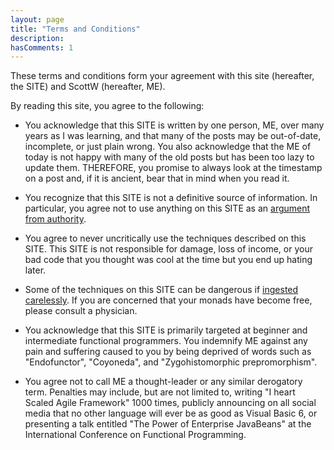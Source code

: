 ```yaml
---
layout: page
title: "Terms and Conditions"
description: 
hasComments: 1
---
```



These terms and conditions form your agreement with this site (hereafter, the SITE) and ScottW (hereafter, ME).

By reading this site, you agree to the following: 

* You acknowledge that this SITE is written by one person, ME, over many years as I was learning, and that many of the posts may be out-of-date, incomplete, or just plain wrong. You also acknowledge that the ME of today is not happy with many of the old posts but has been too lazy to update them. 
THEREFORE, you promise to always look at the timestamp on a post and, if it is ancient, bear that in mind when you read it.

* You recognize that this SITE is not a definitive source of information. In particular, you agree not to use anything on this SITE as an [argument from authority](https://en.wikipedia.org/wiki/Argument_from_authority).

* You agree to never uncritically use the techniques described on this SITE. This SITE is not responsible for damage, loss of income, or your bad code that you thought was cool at the time but you end up hating later.

* Some of the techniques on this SITE can be dangerous if [ingested carelessly](/posts/against-railway-oriented-programming/). If you are concerned that your monads have become free, please consult a physician.

* You acknowledge that this SITE is primarily targeted at beginner and intermediate functional programmers. You indemnify ME against any pain and suffering caused to you by being deprived of words such as "Endofunctor", "Coyoneda", and "Zygohistomorphic prepromorphism".
 
* You agree not to call ME a thought-leader or any similar derogatory term. Penalties may include, but are not limited to, writing "I heart Scaled Agile Framework" 1000 times, publicly announcing on all social media that no other language will ever be as good as Visual Basic 6, or presenting a talk entitled "The Power of Enterprise JavaBeans" at the International Conference on Functional Programming.





